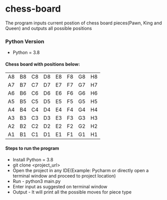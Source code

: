 # chess-board
The program inputs current postion of chess board pieces(Pawn, King and Queen) and outputs all possible positions


### Python Version
* Python = 3.8


#### Chess board with positions below:

<table>
  <tr><td>A8</td><td>B8</td><td>C8</td><td>D8</td><td>E8</td><td>F8</td><td>G8</td><td>H8</td></tr>
  <tr><td>A7</td><td>B7</td><td>C7</td><td>D7</td><td>E7</td><td>F7</td><td>G7</td><td>H7</td></tr>
  <tr><td>A6</td><td>B6</td><td>C6</td><td>D6</td><td>E6</td><td>F6</td><td>G6</td><td>H6</td></tr>
  <tr><td>A5</td><td>B5</td><td>C5</td><td>D5</td><td>E5</td><td>F5</td><td>G5</td><td>H5</td></tr>
  <tr><td>A4</td><td>B4</td><td>C4</td><td>D4</td><td>E4</td><td>F4</td><td>G4</td><td>H4</td></tr>
  <tr><td>A3</td><td>B3</td><td>C3</td><td>D3</td><td>E3</td><td>F3</td><td>G3</td><td>H3</td></tr>
  <tr><td>A2</td><td>B2</td><td>C2</td><td>D2</td><td>E2</td><td>F2</td><td>G2</td><td>H2</td></tr>
  <tr><td>A1</td><td>B1</td><td>C1</td><td>D1</td><td>E1</td><td>F1</td><td>G1</td><td>H1</td></tr>
</table>

#### Steps to run the program
* Install Python = 3.8
* git clone <project_url>
* Open the project in any IDE(Example: Pycharm or directly open a terminal window and proceed to project location)
* Run - python3 main.py
* Enter input as suggested on terminal window
* Output - It will print all the possible moves for piece type